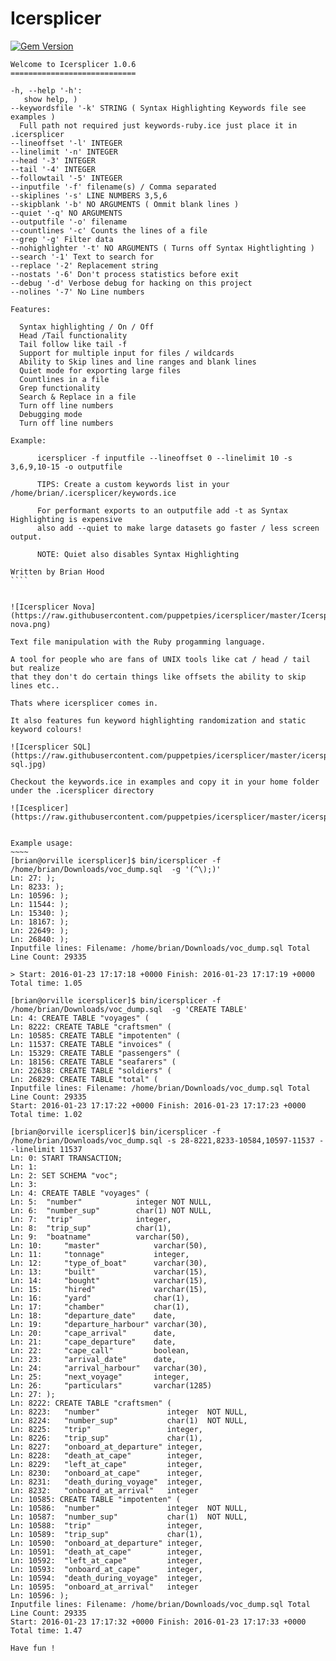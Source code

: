 Icersplicer
==========

[![Gem Version](https://badge.fury.io/rb/icersplicer.svg)](https://badge.fury.io/rb/icersplicer)

~~~~~
Welcome to Icersplicer 1.0.6 
============================ 

-h, --help '-h':
   show help, )
--keywordsfile '-k' STRING ( Syntax Highlighting Keywords file see examples )
  Full path not required just keywords-ruby.ice just place it in .icersplicer
--lineoffset '-l' INTEGER
--linelimit '-n' INTEGER
--head '-3' INTEGER
--tail '-4' INTEGER
--followtail '-5' INTEGER
--inputfile '-f' filename(s) / Comma separated
--skiplines '-s' LINE NUMBERS 3,5,6
--skipblank '-b' NO ARGUMENTS ( Ommit blank lines )
--quiet '-q' NO ARGUMENTS
--outputfile '-o' filename
--countlines '-c' Counts the lines of a file
--grep '-g' Filter data
--nohighlighter '-t' NO ARGUMENTS ( Turns off Syntax Hightlighting )
--search '-1' Text to search for
--replace '-2' Replacement string
--nostats '-6' Don't process statistics before exit
--debug '-d' Verbose debug for hacking on this project
--nolines '-7' No Line numbers

Features:

  Syntax highlighting / On / Off
  Head /Tail functionality
  Tail follow like tail -f
  Support for multiple input for files / wildcards
  Ability to Skip lines and line ranges and blank lines
  Quiet mode for exporting large files
  Countlines in a file
  Grep functionality
  Search & Replace in a file
  Turn off line numbers
  Debugging mode
  Turn off line numbers
  
Example:
      
      icersplicer -f inputfile --lineoffset 0 --linelimit 10 -s 3,6,9,10-15 -o outputfile
      
      TIPS: Create a custom keywords list in your /home/brian/.icersplicer/keywords.ice
      
      For performant exports to an outputfile add -t as Syntax Highlighting is expensive 
      also add --quiet to make large datasets go faster / less screen output.
      
      NOTE: Quiet also disables Syntax Highlighting

Written by Brian Hood
````


![Icersplicer Nova](https://raw.githubusercontent.com/puppetpies/icersplicer/master/Icersplicer-nova.png)

Text file manipulation with the Ruby progamming language.

A tool for people who are fans of UNIX tools like cat / head / tail but realize
that they don't do certain things like offsets the ability to skip lines etc..

Thats where icersplicer comes in.

It also features fun keyword highlighting randomization and static keyword colours!

![Icersplicer SQL](https://raw.githubusercontent.com/puppetpies/icersplicer/master/icersplicer-sql.jpg)

Checkout the keywords.ice in examples and copy it in your home folder under the .icersplicer directory

![Icesplicer](https://raw.githubusercontent.com/puppetpies/icersplicer/master/icersplicer.jpg)


Example usage:
~~~~
[brian@orville icersplicer]$ bin/icersplicer -f /home/brian/Downloads/voc_dump.sql  -g '(^\);)'
Ln: 27: );
Ln: 8233: );
Ln: 10596: );
Ln: 11544: );
Ln: 15340: );
Ln: 18167: );
Ln: 22649: );
Ln: 26840: );
Inputfile lines: Filename: /home/brian/Downloads/voc_dump.sql Total Line Count: 29335

> Start: 2016-01-23 17:17:18 +0000 Finish: 2016-01-23 17:17:19 +0000 Total time: 1.05
 
[brian@orville icersplicer]$ bin/icersplicer -f /home/brian/Downloads/voc_dump.sql  -g 'CREATE TABLE'
Ln: 4: CREATE TABLE "voyages" (
Ln: 8222: CREATE TABLE "craftsmen" (
Ln: 10585: CREATE TABLE "impotenten" (
Ln: 11537: CREATE TABLE "invoices" (
Ln: 15329: CREATE TABLE "passengers" (
Ln: 18156: CREATE TABLE "seafarers" (
Ln: 22638: CREATE TABLE "soldiers" (
Ln: 26829: CREATE TABLE "total" (
Inputfile lines: Filename: /home/brian/Downloads/voc_dump.sql Total Line Count: 29335
Start: 2016-01-23 17:17:22 +0000 Finish: 2016-01-23 17:17:23 +0000 Total time: 1.02
 
[brian@orville icersplicer]$ bin/icersplicer -f /home/brian/Downloads/voc_dump.sql -s 28-8221,8233-10584,10597-11537 --linelimit 11537
Ln: 0: START TRANSACTION;
Ln: 1: 
Ln: 2: SET SCHEMA "voc";
Ln: 3: 
Ln: 4: CREATE TABLE "voyages" (
Ln: 5: 	"number"            integer	NOT NULL,
Ln: 6: 	"number_sup"        char(1)	NOT NULL,
Ln: 7: 	"trip"              integer,
Ln: 8: 	"trip_sup"          char(1),
Ln: 9: 	"boatname"          varchar(50),
Ln: 10: 	"master"            varchar(50),
Ln: 11: 	"tonnage"           integer,
Ln: 12: 	"type_of_boat"      varchar(30),
Ln: 13: 	"built"             varchar(15),
Ln: 14: 	"bought"            varchar(15),
Ln: 15: 	"hired"             varchar(15),
Ln: 16: 	"yard"              char(1),
Ln: 17: 	"chamber"           char(1),
Ln: 18: 	"departure_date"    date,
Ln: 19: 	"departure_harbour" varchar(30),
Ln: 20: 	"cape_arrival"      date,
Ln: 21: 	"cape_departure"    date,
Ln: 22: 	"cape_call"         boolean,
Ln: 23: 	"arrival_date"      date,
Ln: 24: 	"arrival_harbour"   varchar(30),
Ln: 25: 	"next_voyage"       integer,
Ln: 26: 	"particulars"       varchar(1285)
Ln: 27: );
Ln: 8222: CREATE TABLE "craftsmen" (
Ln: 8223: 	"number"               integer	NOT NULL,
Ln: 8224: 	"number_sup"           char(1)	NOT NULL,
Ln: 8225: 	"trip"                 integer,
Ln: 8226: 	"trip_sup"             char(1),
Ln: 8227: 	"onboard_at_departure" integer,
Ln: 8228: 	"death_at_cape"        integer,
Ln: 8229: 	"left_at_cape"         integer,
Ln: 8230: 	"onboard_at_cape"      integer,
Ln: 8231: 	"death_during_voyage"  integer,
Ln: 8232: 	"onboard_at_arrival"   integer
Ln: 10585: CREATE TABLE "impotenten" (
Ln: 10586: 	"number"               integer	NOT NULL,
Ln: 10587: 	"number_sup"           char(1)	NOT NULL,
Ln: 10588: 	"trip"                 integer,
Ln: 10589: 	"trip_sup"             char(1),
Ln: 10590: 	"onboard_at_departure" integer,
Ln: 10591: 	"death_at_cape"        integer,
Ln: 10592: 	"left_at_cape"         integer,
Ln: 10593: 	"onboard_at_cape"      integer,
Ln: 10594: 	"death_during_voyage"  integer,
Ln: 10595: 	"onboard_at_arrival"   integer
Ln: 10596: );
Inputfile lines: Filename: /home/brian/Downloads/voc_dump.sql Total Line Count: 29335
Start: 2016-01-23 17:17:32 +0000 Finish: 2016-01-23 17:17:33 +0000 Total time: 1.47
 
Have fun !

